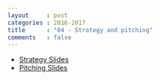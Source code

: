 ```yaml
---
layout     : post
categories : 2016-2017
title      : "04 - Strategy and pitching"
comments   : false
---
```


- [Strategy Slides]({{site.baseurl}}/assets/strategy/main.pdf)
- [Pitching Slides]({{site.baseurl}}/assets/pitching/main.pdf)
